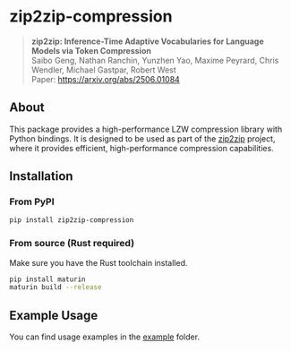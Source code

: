 # zip2zip-compression

> **zip2zip: Inference-Time Adaptive Vocabularies for Language Models via Token Compression** \
> Saibo Geng, Nathan Ranchin, Yunzhen Yao, Maxime Peyrard, Chris Wendler, Michael Gastpar, Robert West \
> Paper: https://arxiv.org/abs/2506.01084

## About

This package provides a high-performance LZW compression library with Python bindings. It is designed to be used as part of the [zip2zip](https://github.com/epfl-dlab/zip2zip) project, where it provides efficient, high-performance compression capabilities.

## Installation

### From PyPI

```bash
pip install zip2zip-compression
```

### From source (Rust required)

Make sure you have the Rust toolchain installed.

```bash
pip install maturin
maturin build --release
```


## Example Usage

You can find usage examples in the [example](./example) folder.
